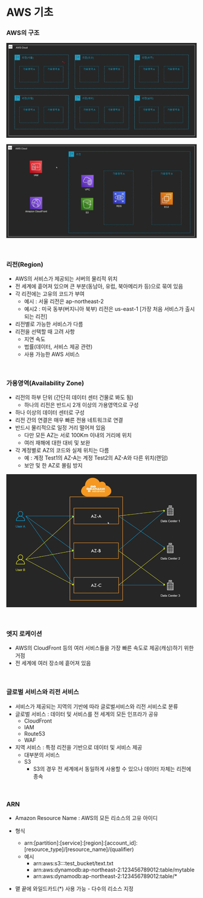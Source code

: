 # AWS 기초

### AWS의 구조

![](./images/AWS의구조.png)

![](./images/AWS의구조2.png)

<br>

### 리전(Region)

* AWS의 서비스가 제공되는 서버의 물리적 위치
* 전 세계에 흩어져 있으며 큰 부분(동남아, 유럽, 북아메리카 등)으로 묶여 있음
* 각 리전에는 고유의 코드가 부여
  * 예시 : 서울 리전은 ap-northeast-2
  * 예시2 : 미국 동부(버지니아 북부) 리전은 us-east-1 [가장 처음 서비스가 출시되는 리전]
* 리전별로 가능한 서비스가 다름
* 리전을 선택할 때 고려 사항
  * 지연 속도
  * 법률(데이터, 서비스 제공 관련)
  * 사용 가능한 AWS 서비스



<br>

### 가용영역(Availability Zone)

* 리전의 하부 단위 (간단히 데이터 센터 건물로 봐도 됨)
  * 하나의 리전은 반드시 2개 이상의 가용영역으로 구성
* 하나 이상의 데이터 센터로 구성
* 리전 간의 연결은 매우 빠른 전용 네트워크로 연결
* 반드시 물리적으로 일정 거리 떨어져 있음
  * 다만 모든 AZ는 서로 100Km 이내의 거리에 위치
  * 여러 재해에 대한 대비 및 보완
* 각 계정별로 AZ의 코드와 실제 위치는 다름
  * 예 : 계정 Test1의 AZ-A는 계정 Test2의 AZ-A와 다른 위치(랜덤)
  * 보안 및 한 AZ로 몰림 방지

![](./images/가용영역코드와실제위치관계.png)

<br>

### 엣지 로케이션

* AWS의 CloudFront 등의 여러 서비스들을 가장 빠른 속도로 제공(캐싱)하기 위한 거점
* 전 세계에 여러 장소에 흩어져 있음

<br>

### 글로벌 서비스와 리전 서비스

* 서비스가 제공되는 지역의 기반에 따라 글로벌서비스와 리전 서비스로 분류
* 글로벌 서비스 : 데이터 및 서비스를 전 세계의 모든 인프라가 공유
  * CloudFront
  * IAM
  * Route53
  * WAF
* 지역 서비스 : 특정 리전을 기반으로 데이터 및 서비스 제공
  * 대부분의 서비스
  * S3
    * S3의 경우 전 세계에서 동일하게 사용할 수 있으나 데이터 자체는 리전에 종속

<br>

### ARN

* Amazon Resource Name : AWS의 모든 리소스의 고유 아이디
* 형식
  * arn:[partition]:[service]:[region]:[account_id]:[resource_type]/[resource_name]/(qualifier)
  * 예시
    * arn:aws:s3:::test_bucket/text.txt
    * arn:aws:dynamodb:ap-northeast-2:123456789012:table/mytable
    * arn:aws:dynamodb:ap-northeast-2:123456789012:table/*

* 맽 끝에 와일드카드(*) 사용 가능 - 다수의 리소스 지정